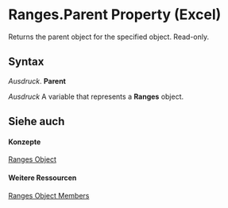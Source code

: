 
# Ranges.Parent Property (Excel)

Returns the parent object for the specified object. Read-only.


## Syntax

 _Ausdruck_. **Parent**

 _Ausdruck_ A variable that represents a **Ranges** object.


## Siehe auch


#### Konzepte


[Ranges Object](5d510c72-e27b-c04a-0d82-94af5dffd2f8.md)
#### Weitere Ressourcen


[Ranges Object Members](http://msdn.microsoft.com/library/98cd3a4e-ab6c-2821-4551-73b1d896d8df%28Office.15%29.aspx)
